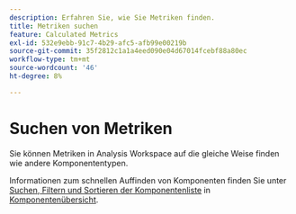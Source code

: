```yaml
---
description: Erfahren Sie, wie Sie Metriken finden.
title: Metriken suchen
feature: Calculated Metrics
exl-id: 532e9ebb-91c7-4b29-afc5-afb99e00219b
source-git-commit: 35f2812c1a1a4eed090e04d67014fcebf88a80ec
workflow-type: tm+mt
source-wordcount: '46'
ht-degree: 8%

---
```


# Suchen von Metriken

Sie können Metriken in Analysis Workspace auf die gleiche Weise finden wie andere Komponententypen.

Informationen zum schnellen Auffinden von Komponenten finden Sie unter [Suchen, Filtern und Sortieren der Komponentenliste](/help/analyze/analysis-workspace/components/analysis-workspace-components.md#search-filter-and-sort-the-component-list) in [Komponentenübersicht](/help/analyze/analysis-workspace/components/analysis-workspace-components.md).

